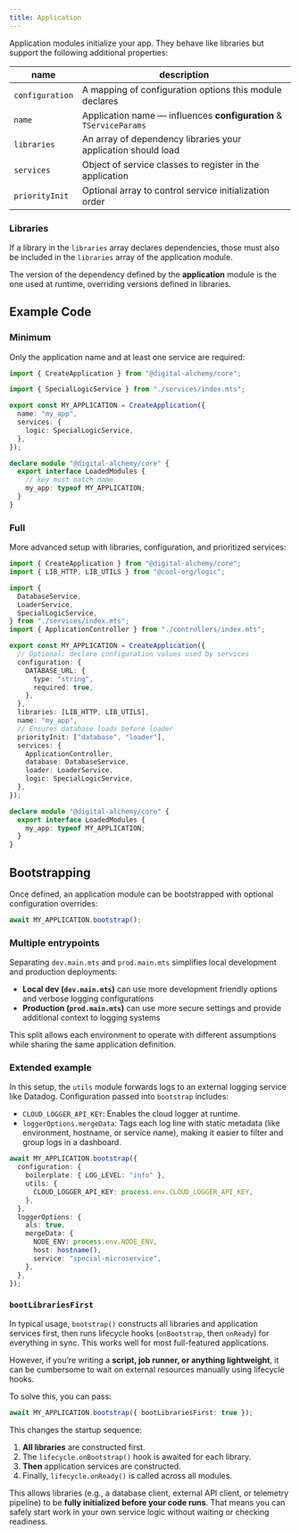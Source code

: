```yaml
---
title: Application
---
```


Application modules initialize your app. They behave like libraries but support the following additional properties:

| name            | description                                                        |
| --------------- | ------------------------------------------------------------------ |
| `configuration` | A mapping of configuration options this module declares            |
| `name`          | Application name — influences **configuration** & `TServiceParams` |
| `libraries`     | An array of dependency libraries your application should load      |
| `services`      | Object of service classes to register in the application           |
| `priorityInit`  | Optional array to control service initialization order             |

### Libraries

If a library in the `libraries` array declares dependencies, those must also be included in the `libraries` array of the application module.

The version of the dependency defined by the **application** module is the one used at runtime, overriding versions defined in libraries.

## Example Code

### Minimum

Only the application name and at least one service are required:

```typescript
import { CreateApplication } from "@digital-alchemy/core";

import { SpecialLogicService } from "./services/index.mts";

export const MY_APPLICATION = CreateApplication({
  name: "my_app",
  services: {
    logic: SpecialLogicService,
  },
});

declare module "@digital-alchemy/core" {
  export interface LoadedModules {
    // key must match name
    my_app: typeof MY_APPLICATION;
  }
}
```

### Full

More advanced setup with libraries, configuration, and prioritized services:

```typescript
import { CreateApplication } from "@digital-alchemy/core";
import { LIB_HTTP, LIB_UTILS } from "@cool-org/logic";

import {
  DatabaseService,
  LoaderService,
  SpecialLogicService,
} from "./services/index.mts";
import { ApplicationController } from "./controllers/index.mts";

export const MY_APPLICATION = CreateApplication({
  // Optional: declare configuration values used by services
  configuration: {
    DATABASE_URL: {
      type: "string",
      required: true,
    },
  },
  libraries: [LIB_HTTP, LIB_UTILS],
  name: "my_app",
  // Ensures database loads before loader
  priorityInit: ["database", "loader"],
  services: {
    ApplicationController,
    database: DatabaseService,
    loader: LoaderService,
    logic: SpecialLogicService,
  },
});

declare module "@digital-alchemy/core" {
  export interface LoadedModules {
    my_app: typeof MY_APPLICATION;
  }
}
```

## Bootstrapping

Once defined, an application module can be bootstrapped with optional configuration overrides:

```ts
await MY_APPLICATION.bootstrap();
```

### Multiple entrypoints

Separating `dev.main.mts` and `prod.main.mts` simplifies local development and production deployments:

- **Local dev (`dev.main.mts`)** can use more development friendly options and verbose logging configurations
- **Production (`prod.main.mts`)** can use more secure settings and provide additional context to logging systems

This split allows each environment to operate with different assumptions while sharing the same application definition.

### Extended example

In this setup, the `utils` module forwards logs to an external logging service like Datadog. Configuration passed into `bootstrap` includes:

- `CLOUD_LOGGER_API_KEY`: Enables the cloud logger at runtime.
- `loggerOptions.mergeData`: Tags each log line with static metadata (like environment, hostname, or service name), making it easier to filter and group logs in a dashboard.

```ts
await MY_APPLICATION.bootstrap({
  configuration: {
    boilerplate: { LOG_LEVEL: "info" },
    utils: {
      CLOUD_LOGGER_API_KEY: process.env.CLOUD_LOGGER_API_KEY,
    },
  },
  loggerOptions: {
    als: true,
    mergeData: {
      NODE_ENV: process.env.NODE_ENV,
      host: hostname(),
      service: "special-microservice",
    },
  },
});
```


### `bootLibrariesFirst`

In typical usage, `bootstrap()` constructs all libraries and application services first, then runs lifecycle hooks (`onBootstrap`, then `onReady`) for everything in sync. This works well for most full-featured applications.

However, if you’re writing a **script, job runner, or anything lightweight**, it can be cumbersome to wait on external resources manually using lifecycle hooks.

To solve this, you can pass:

```ts
await MY_APPLICATION.bootstrap({ bootLibrariesFirst: true });
```

This changes the startup sequence:

1. **All libraries** are constructed first.
2. The `lifecycle.onBootstrap()` hook is awaited for each library.
3. **Then** application services are constructed.
4. Finally, `lifecycle.onReady()` is called across all modules.

This allows libraries (e.g., a database client, external API client, or telemetry pipeline) to be **fully initialized before your code runs**. That means you can safely start work in your own service logic without waiting or checking readiness.
